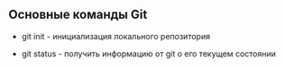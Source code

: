 ## Основные команды Git

- git init - инициализация локального репозитория

* git status - получить информацию от git о его текущем состоянии
